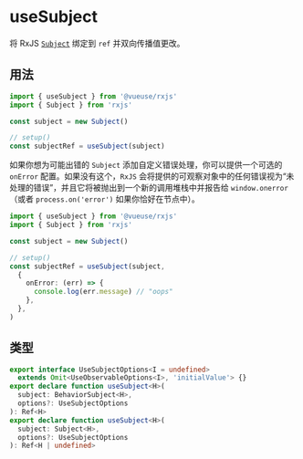 # useSubject

将 RxJS [`Subject`](https://rxjs.dev/guide/subject) 绑定到 `ref` 并双向传播值更改。
## 用法

```ts
import { useSubject } from '@vueuse/rxjs'
import { Subject } from 'rxjs'

const subject = new Subject()

// setup()
const subjectRef = useSubject(subject)
```

如果你想为可能出错的 `Subject` 添加自定义错误处理，你可以提供一个可选的 `onError` 配置。如果没有这个，`RxJS` 会将提供的可观察对象中的任何错误视为“未处理的错误”，并且它将被抛出到一个新的调用堆栈中并报告给 `window.onerror`（或者 `process.on('error')` 如果你恰好在节点中）。

```ts
import { useSubject } from '@vueuse/rxjs'
import { Subject } from 'rxjs'

const subject = new Subject()

// setup()
const subjectRef = useSubject(subject,
  {
    onError: (err) => {
      console.log(err.message) // "oops"
    },
  },
)
```


## 类型

```ts
export interface UseSubjectOptions<I = undefined>
  extends Omit<UseObservableOptions<I>, 'initialValue'> {}
export declare function useSubject<H>(
  subject: BehaviorSubject<H>,
  options?: UseSubjectOptions
): Ref<H>
export declare function useSubject<H>(
  subject: Subject<H>,
  options?: UseSubjectOptions
): Ref<H | undefined>
```
